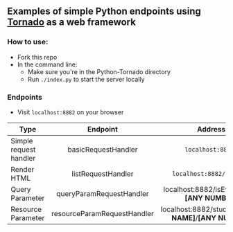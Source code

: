 ## Examples of simple Python endpoints using [Tornado](https://www.tornadoweb.org/en/stable/) as a web framework

### How to use:
- Fork this repo
- In the command line:
  - Make sure you're in the Python-Tornado directory
  - Run `./index.py` to start the server locally

### Endpoints
- Visit `localhost:8882` on your browser

|Type | Endpoint | Address | Example |
|--- | :---: | :---: | :---: |
Simple request handler | basicRequestHandler | `localhost:8882/` | 
Render HTML | listRequestHandler | `localhost:8882/animals` | 
Query Parameter | queryParamRequestHandler | localhost:8882/isEven?num=__[ANY NUMBER]__ | `localhost:8882/isEven?num=3`
Resource Parameter | resourceParamRequestHandler | localhost:8882/students/__[ANY NAME]__/__[ANY NUMBER]__ | `localhost:8882/students/francesca/123`
